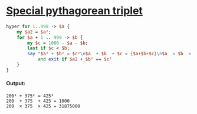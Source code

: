 [1]: https://rosettacode.org/wiki/Special_pythagorean_triplet

# [Special pythagorean triplet][1]

```perl
hyper for 1..998 -> $a {
    my $a2 = $a²;
    for $a + 1 .. 999 -> $b {
        my $c = 1000 - $a - $b;
        last if $c < $b;
        say "$a² + $b² = $c²\n$a  + $b  + $c = {$a+$b+$c}\n$a  × $b  × $c = {$a×$b×$c}"
            and exit if $a2 + $b² == $c²
    }
}
```

#### Output:
```
200² + 375² = 425²
200  + 375  + 425 = 1000
200  × 375  × 425 = 31875000
```
